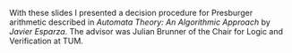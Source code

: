 With these slides I presented a decision procedure for Presburger arithmetic described in *Automata Theory: An Algorithmic Approach* by *Javier Esparza*. The advisor was Julian Brunner of the Chair for Logic and Verification at TUM.